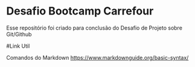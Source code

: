 # Desafio Bootcamp Carrefour
Esse repositório foi criado para conclusão do Desafio de Projeto sobre Git/Github

#Link Util

Comandos do Markdown
https://www.markdownguide.org/basic-syntax/

